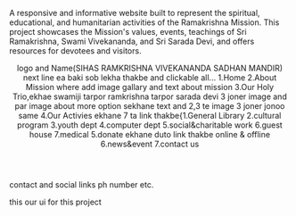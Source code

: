 A responsive and informative website built to represent the spiritual, educational, and humanitarian activities of the Ramakrishna Mission. This project showcases the Mission's values, events, teachings of Sri Ramakrishna, Swami Vivekananda, and Sri Sarada Devi, and offers resources for devotees and visitors.

<header>
  logo  and Name(SIHAS RAMKRISHNA VIVEKANANDA SADHAN MANDIR)
  next line ea baki sob lekha thakbe and clickable all...
  1.Home
  2.About Mission where add image gallary and text about mission 
  3.Our Holy Trio,ekhae swamiji tarpor ramkrishna tarpor sarada devi 3 joner image and par image about more option sekhane text and 2,3 te image 3 joner jonoo same
  4.Our Activies ekhane 7 ta link thakbe{1.General Library 2.cultural program 3.youth dept 4.computer dept 5.social&charitable work 6.guest house 7.medical
  5.donate ekhane duto link thakbe online & offline 
  6.news&event 
  7.contact us 
</header>
<body>
  
</body>

<footer>
  contact and social links ph number etc.
</footer>



this our ui for this project 
